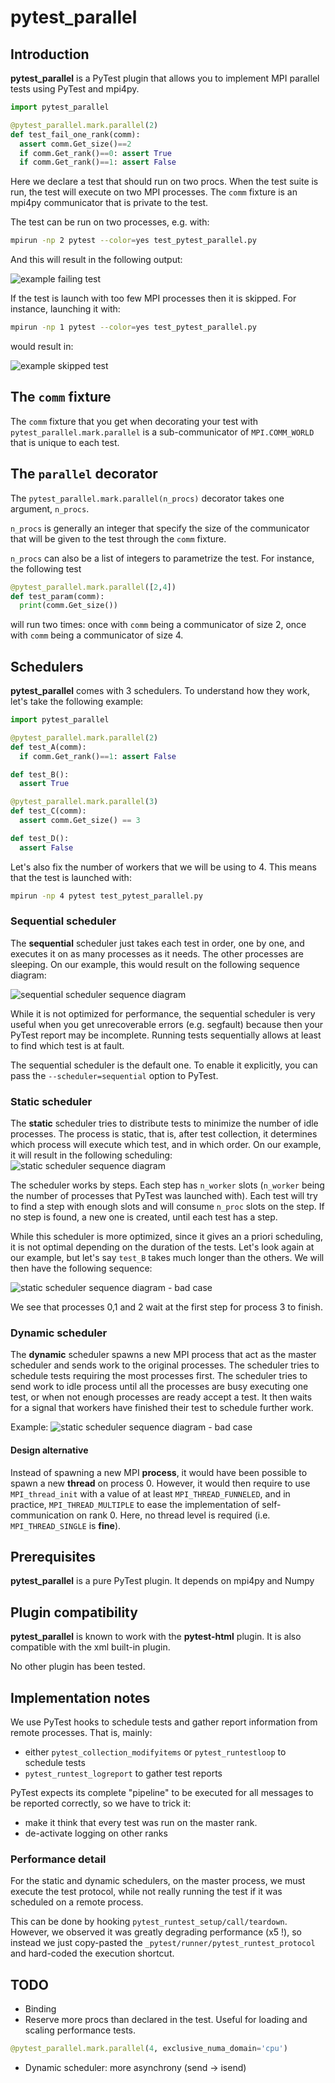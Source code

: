 pytest_parallel
===============

## Introduction ##

**pytest_parallel** is a PyTest plugin that allows you to implement MPI parallel tests using PyTest and mpi4py.

```Python
import pytest_parallel

@pytest_parallel.mark.parallel(2)
def test_fail_one_rank(comm):
  assert comm.Get_size()==2
  if comm.Get_rank()==0: assert True
  if comm.Get_rank()==1: assert False
```

Here we declare a test that should run on two procs. When the test suite is run, the test will execute on two MPI processes. The `comm` fixture is an mpi4py communicator that is private to the test.

The test can be run on two processes, e.g. with:

```Bash
mpirun -np 2 pytest --color=yes test_pytest_parallel.py
```

And this will result in the following output:

![example failing test](doc/images/test_fail.png)

If the test is launch with too few MPI processes then it is skipped. For instance, launching it with:

```Bash
mpirun -np 1 pytest --color=yes test_pytest_parallel.py
```

would result in:

![example skipped test](doc/images/test_skip.png)

## The `comm` fixture ##

The `comm` fixture that you get when decorating your test with `pytest_parallel.mark.parallel` is a sub-communicator of `MPI.COMM_WORLD` that is unique to each test.

## The `parallel` decorator ##

The `pytest_parallel.mark.parallel(n_procs)` decorator takes one argument, `n_procs`.

`n_procs` is generally an integer that specify the size of the communicator that will be given to the test through the `comm` fixture.

`n_procs` can also be a list of integers to parametrize the test. For instance, the following test

```Python
@pytest_parallel.mark.parallel([2,4])
def test_param(comm):
  print(comm.Get_size())
```

will run two times: once with `comm` being a communicator of size 2, once with `comm` being a communicator of size 4.

## Schedulers ##

**pytest_parallel** comes with 3 schedulers. To understand how they work, let's take the following example:

```Python
import pytest_parallel

@pytest_parallel.mark.parallel(2)
def test_A(comm):
  if comm.Get_rank()==1: assert False

def test_B():
  assert True

@pytest_parallel.mark.parallel(3)
def test_C(comm):
  assert comm.Get_size() == 3

def test_D():
  assert False
```

Let's also fix the number of workers that we will be using to 4. This means that the test is launched with:

```Bash
mpirun -np 4 pytest test_pytest_parallel.py
```

### Sequential scheduler ###

The **sequential** scheduler just takes each test in order, one by one, and executes it on as many processes as it needs. The other processes are sleeping. On our example, this would result on the following sequence diagram:

![sequential scheduler sequence diagram](doc/images/seq.png)

While it is not optimized for performance, the sequential scheduler is very useful when you get unrecoverable errors (e.g. segfault) because then your PyTest report may be incomplete. Running tests sequentially allows at least to find which test is at fault.

The sequential scheduler is the default one. To enable it explicitly, you can pass the `--scheduler=sequential` option to PyTest.


### Static scheduler ###

The **static** scheduler tries to distribute tests to minimize the number of idle processes. The process is static, that is, after test collection, it determines which process will execute which test, and in which order. On our example, it will result in the following scheduling:
![static scheduler sequence diagram](doc/images/static.png)

The scheduler works by steps. Each step has `n_worker` slots (`n_worker` being the number of processes that PyTest was launched with). Each test will try to find a step with enough slots and will consume `n_proc` slots on the step. If no step is found, a new one is created, until each test has a step.

While this scheduler is more optimized, since it gives an a priori scheduling, it is not optimal depending on the duration of the tests. Let's look again at our example, but let's say `test_B` takes much longer than the others. We will then have the following sequence:

![static scheduler sequence diagram - bad case](doc/images/static_bad.png)

We see that processes 0,1 and 2 wait at the first step for process 3 to finish.

### Dynamic scheduler ###

The **dynamic** scheduler spawns a new MPI process that act as the master scheduler and sends work to the original processes. The scheduler tries to schedule tests requiring the most processes first. The scheduler tries to send work to idle process until all the processes are busy executing one test, or when not enough processes are ready accept a test. It then waits for a signal that workers have finished their test to schedule further work.

Example:
![static scheduler sequence diagram - bad case](doc/images/dyn_anim.png)

#### Design alternative ####

Instead of spawning a new MPI **process**, it would have been possible to spawn a new **thread** on process 0. However, it would then require to use `MPI_thread_init` with a value of at least `MPI_THREAD_FUNNELED`, and in practice, `MPI_THREAD_MULTIPLE` to ease the implementation of self-communication on rank 0. Here, no thread level is required (i.e. `MPI_THREAD_SINGLE` is **fine**).


## Prerequisites ##

**pytest_parallel** is a pure PyTest plugin. It depends on mpi4py and Numpy

## Plugin compatibility ##

**pytest_parallel** is known to work with the **pytest-html** plugin. It is also compatible with the xml built-in plugin.

No other plugin has been tested.

## Implementation notes ##

We use PyTest hooks to schedule tests and gather report information from remote processes. That is, mainly:
 * either `pytest_collection_modifyitems` or `pytest_runtestloop` to schedule tests
 * `pytest_runtest_logreport` to gather test reports

PyTest expects its complete "pipeline" to be executed for all messages to be reported correctly, so we have to trick it:
 * make it think that every test was run on the master rank.
 * de-activate logging on other ranks

### Performance detail ###

For the static and dynamic schedulers, on the master process, we must execute the test protocol, while not really running the test if it was scheduled on a remote process.

This can be done by hooking `pytest_runtest_setup/call/teardown`. However, we observed it was greatly degrading performance (x5 !), so instead we just copy-pasted the `_pytest/runner/pytest_runtest_protocol` and hard-coded the execution shortcut.


## TODO ##

* Binding
* Reserve more procs than declared in the test. Useful for loading and scaling performance tests.
```Python
@pytest_parallel.mark.parallel(4, exclusive_numa_domain='cpu')
```
* Dynamic scheduler: more asynchrony (send -> isend)
